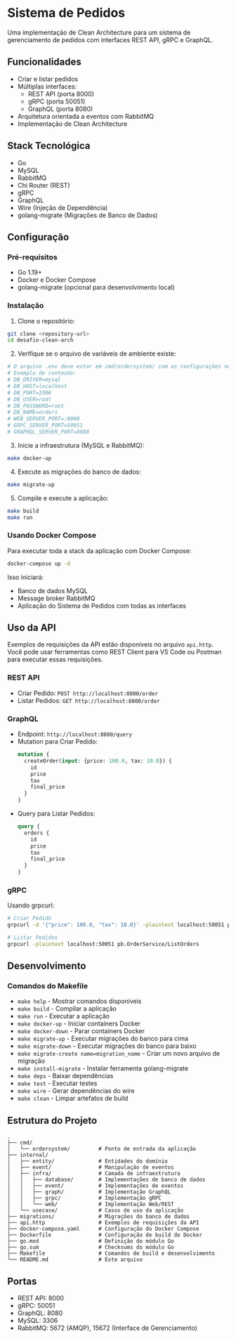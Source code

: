 # Sistema de Pedidos

Uma implementação de Clean Architecture para um sistema de gerenciamento de pedidos com interfaces REST API, gRPC e GraphQL.

## Funcionalidades

- Criar e listar pedidos
- Múltiplas interfaces:
  - REST API (porta 8000)
  - gRPC (porta 50051)
  - GraphQL (porta 8080)
- Arquitetura orientada a eventos com RabbitMQ
- Implementação de Clean Architecture

## Stack Tecnológica

- Go
- MySQL
- RabbitMQ
- Chi Router (REST)
- gRPC
- GraphQL
- Wire (Injeção de Dependência)
- golang-migrate (Migrações de Banco de Dados)

## Configuração

### Pré-requisitos

- Go 1.19+
- Docker e Docker Compose
- golang-migrate (opcional para desenvolvimento local)

### Instalação

1. Clone o repositório:

```bash
git clone <repository-url>
cd desafio-clean-arch
```

2. Verifique se o arquivo de variáveis de ambiente existe:

```bash
# O arquivo .env deve estar em cmd/ordersystem/ com as configurações necessárias
# Exemplo de conteúdo:
# DB_DRIVER=mysql
# DB_HOST=localhost
# DB_PORT=3306
# DB_USER=root
# DB_PASSWORD=root
# DB_NAME=orders
# WEB_SERVER_PORT=:8000
# GRPC_SERVER_PORT=50051
# GRAPHQL_SERVER_PORT=8080
```

3. Inicie a infraestrutura (MySQL e RabbitMQ):

```bash
make docker-up
```

4. Execute as migrações do banco de dados:

```bash
make migrate-up
```

5. Compile e execute a aplicação:

```bash
make build
make run
```

### Usando Docker Compose

Para executar toda a stack da aplicação com Docker Compose:

```bash
docker-compose up -d
```

Isso iniciará:
- Banco de dados MySQL
- Message broker RabbitMQ
- Aplicação do Sistema de Pedidos com todas as interfaces

## Uso da API

Exemplos de requisições da API estão disponíveis no arquivo `api.http`. Você pode usar ferramentas como REST Client para VS Code ou Postman para executar essas requisições.

### REST API

- Criar Pedido: `POST http://localhost:8000/order`
- Listar Pedidos: `GET http://localhost:8000/order`

### GraphQL

- Endpoint: `http://localhost:8080/query`
- Mutation para Criar Pedido:
  ```graphql
  mutation {
    createOrder(input: {price: 100.0, tax: 10.0}) {
      id
      price
      tax
      final_price
    }
  }
  ```
- Query para Listar Pedidos:
  ```graphql
  query {
    orders {
      id
      price
      tax
      final_price
    }
  }
  ```

### gRPC

Usando grpcurl:

```bash
# Criar Pedido
grpcurl -d '{"price": 100.0, "tax": 10.0}' -plaintext localhost:50051 pb.OrderService/CreateOrder

# Listar Pedidos
grpcurl -plaintext localhost:50051 pb.OrderService/ListOrders
```

## Desenvolvimento

### Comandos do Makefile

- `make help` - Mostrar comandos disponíveis
- `make build` - Compilar a aplicação
- `make run` - Executar a aplicação
- `make docker-up` - Iniciar containers Docker
- `make docker-down` - Parar containers Docker
- `make migrate-up` - Executar migrações do banco para cima
- `make migrate-down` - Executar migrações do banco para baixo
- `make migrate-create name=migration_name` - Criar um novo arquivo de migração
- `make install-migrate` - Instalar ferramenta golang-migrate
- `make deps` - Baixar dependências
- `make test` - Executar testes
- `make wire` - Gerar dependências do wire
- `make clean` - Limpar artefatos de build

## Estrutura do Projeto

```
.
├── cmd/
│   └── ordersystem/         # Ponto de entrada da aplicação
├── internal/
│   ├── entity/              # Entidades do domínio
│   ├── event/               # Manipulação de eventos
│   ├── infra/               # Camada de infraestrutura
│   │   ├── database/        # Implementações de banco de dados
│   │   ├── event/           # Implementações de eventos
│   │   ├── graph/           # Implementação GraphQL
│   │   ├── grpc/            # Implementação gRPC
│   │   └── web/             # Implementação Web/REST
│   └── usecase/             # Casos de uso da aplicação
├── migrations/              # Migrações do banco de dados
├── api.http                 # Exemplos de requisições da API
├── docker-compose.yaml      # Configuração do Docker Compose
├── Dockerfile               # Configuração de build do Docker
├── go.mod                   # Definição do módulo Go
├── go.sum                   # Checksums do módulo Go
├── Makefile                 # Comandos de build e desenvolvimento
└── README.md                # Este arquivo
```

## Portas

- REST API: 8000
- gRPC: 50051
- GraphQL: 8080
- MySQL: 3306
- RabbitMQ: 5672 (AMQP), 15672 (Interface de Gerenciamento)
